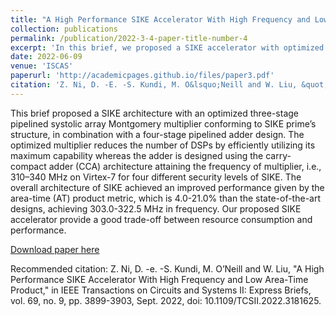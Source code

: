 ```yaml
---
title: "A High Performance SIKE Accelerator With High Frequency and Low Area-Time Product"
collection: publications
permalink: /publication/2022-3-4-paper-title-number-4
excerpt: 'In this brief, we proposed a SIKE accelerator with optimized multiplier and adder designs achieving the lowest area-time (AT) product with high operating frequency. The proposed SIKE accelerator for four different security levels has the highest frequency of 303.0-322.5 MHz with 4.0-21.0% improved AT in comparison to the state-of-the-art designs.'
date: 2022-06-09
venue: 'ISCAS'
paperurl: 'http://academicpages.github.io/files/paper3.pdf'
citation: 'Z. Ni, D. -E. -S. Kundi, M. O&lsquo;Neill and W. Liu, &quot;High-Performance Systolic Array Montgomery Multiplier for SIKE,&quot; in <i> IEEE Transactions on Circuits and Systems II: Express Briefs</i>. vol. 69, no. 9, pp. 3899-3903, Sept. 2022.'
---
```

This brief proposed a SIKE architecture with an optimized three-stage pipelined systolic array Montgomery multiplier conforming to SIKE prime’s structure, in combination with a four-stage pipelined adder design. The optimized multiplier reduces the number of DSPs by efficiently utilizing its maximum capability whereas the adder is designed using the carry-compact adder (CCA) architecture attaining the frequency of multiplier, i.e., 310–340 MHz on Virtex-7 for four different security levels of SIKE. The overall architecture of SIKE achieved an improved performance given by the area-time (AT) product metric, which is 4.0-21.0% than the state-of-the-art designs, achieving 303.0-322.5 MHz in frequency. Our proposed SIKE accelerator provide a good trade-off between resource consumption and performance.

[Download paper here](https://ieeexplore.ieee.org/document/9792406)

Recommended citation: Z. Ni, D. -e. -S. Kundi, M. O’Neill and W. Liu, "A High Performance SIKE Accelerator With High Frequency and Low Area-Time Product," in IEEE Transactions on Circuits and Systems II: Express Briefs, vol. 69, no. 9, pp. 3899-3903, Sept. 2022, doi: 10.1109/TCSII.2022.3181625.
